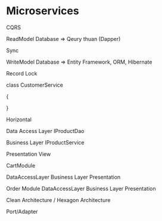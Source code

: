 # Microservices




CQRS


ReadModel Database => Qeury thuan (Dapper)

Sync

WriteModel Database => Entity Framework, ORM, Hibernate


Record Lock

class CustomerService

{
     
}

Horizontal

Data Access Layer
IProductDao


Business Layer
IProductService


Presentation
View



CartModule

   DataAccessLayer
   Business Layer
   Presentation


Order Module
   DataAccessLayer
   Business Layer
   Presentation


Clean Architecture / Hexagon Architecture

Port/Adapter



